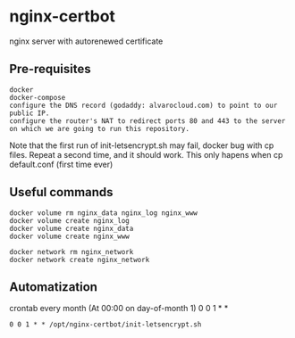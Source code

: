 # nginx-certbot
nginx server with autorenewed certificate


## Pre-requisites
```
docker
docker-compose
configure the DNS record (godaddy: alvarocloud.com) to point to our public IP.
configure the router's NAT to redirect ports 80 and 443 to the server on which we are going to run this repository.
```

Note that the first run of init-letsencrypt.sh may fail, docker bug with cp files. Repeat a second time, and it should work. This only hapens when cp default.conf (first time ever)

## Useful commands
```
docker volume rm nginx_data nginx_log nginx_www
docker volume create nginx_log
docker volume create nginx_data
docker volume create nginx_www

docker network rm nginx_network
docker network create nginx_network
```

## Automatization
crontab every month (At 00:00 on day-of-month 1)
0 0 1 * *
```
0 0 1 * * /opt/nginx-certbot/init-letsencrypt.sh
```
